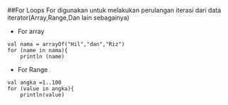 ##For Loops
For digunakan untuk melakukan perulangan iterasi dari data iterator(Array,Range,Dan lain sebagainya)

- For array
```
val nama = arrayOf("Hil","dan","Riz")
for (name in nama){
    println (name)
```
- For Range
```
val angka =1..100
for (value in angka){
    println(value)
```
